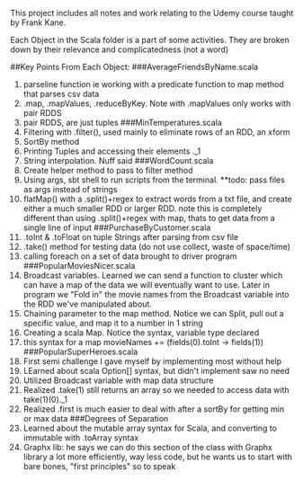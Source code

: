 This project includes all notes and work
relating to the Udemy course taught by
Frank Kane.


Each Object in the Scala folder is a 
part of some activities. They are
broken down by their relevance
and complicatedness (not a word)



##Key Points From Each Object:
###AverageFriendsByName.scala
1. parseline function ie working with a predicate function to map method that parses csv data
2. .map, .mapValues, .reduceByKey. Note with .mapValues only works with pair RDDS
3. pair RDDS, are just tuples
###MinTemperatures.scala
1. Filtering with .filter(), used mainly to eliminate rows of an RDD, an xform
2. SortBy method
3. Printing Tuples and accessing their elements ._1
4. String interpolation. Nuff said
###WordCount.scala
1. Create helper method to pass to filter method
2. Using args, sbt shell to run scripts from the terminal. **todo: pass files as args instead of strings
3. flatMap() with a .split()+regex to extract words from a txt file, and create either a much smaller RDD or larger RDD. note this is completely different than using .split()+regex with map, thats to get data from a single line of input
###PurchaseByCustomer.scala
1. .toInt & .toFloat on tuple Strings after parsing from csv file
2. .take() method for testing data (do not use collect, waste of space/time)
3. calling foreach on a set of data brought to driver program
###PopularMoviesNicer.scala
1. Broadcast variables. Learned we can send a function to cluster which can have a map of the data we will eventually want to use. Later in program we "Fold in" the movie names from the Broadcast variable into the RDD we've manipulated about.
2. Chaining parameter to the map method. Notice we can Split, pull out a specific value, and map it to a number in 1 string
3. Creating a scala Map. Notice the syntax, variable type declared 
4. this syntax for a map movieNames += (fields(0).toInt -> fields(1))
###PopularSuperHeroes.scala
1. First semi challenge I gave myself by implementing most without help
2. LEarned about scala Option[] syntax, but didn't implement saw no need
3. Utilized Broadcast variable with map data structure
4. Realized .take(1) still returns an array so we needed to access data with take(1)(0)._1
5. Realized .first is much easier to deal with after a sortBy for getting min or max data
###Degrees of Separation
1. Learned about the mutable array syntax for Scala, and converting to immutable with .toArray syntax
2. Graphx lib: he says we can do this section of the class with Graphx library a lot more efficiently, way less code, but he wants us to start with bare bones, "first principles" so to speak
